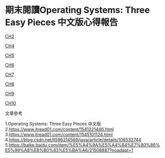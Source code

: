 期末閱讀Operating Systems: Three Easy Pieces 中文版心得報告
===================================


[CH2](https://github.com/hongyushi101094/sp108b/blob/master/CH2introduce.md)

[CH4](https://github.com/hongyushi101094/sp108b/blob/master/CH4%20%E9%80%B2%E7%A8%8B.md)

[CH5](https://github.com/hongyushi101094/sp108b/blob/master/CH05%E9%80%B2%E7%A8%8BAPI.md)

[CH6](https://github.com/hongyushi101094/sp108b/blob/master/CH6%20Direct%20Execution.md)

[CH7](https://github.com/hongyushi101094/sp108b/blob/master/CH7%20CPU%20Scheduling.md)

[CH8](https://github.com/hongyushi101094/sp108b/blob/master/CH08MLFQ.md)

[CH9](https://github.com/hongyushi101094/sp108b/blob/master/CH09.md)

[CH10](https://github.com/hongyushi101094/sp108b/blob/master/CH10.md)

文章參考

1.Operating Systems: Three Easy Pieces 中文版
2.https://www.itread01.com/content/1541221446.html
3.https://www.itread01.com/content/1545101124.html
4.https://blog.csdn.net/ll596214569/java/article/details/106532744
5.https://baike.baidu.com/item/%E5%A4%9A%E5%A4%84%E7%90%86%E5%99%A8%E8%B0%83%E5%BA%A6/21508887?noadapt=1
